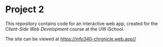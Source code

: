 # Project 2

This repository contains code for an interactive web app, created for the _Client-Side Web Development_ course at the UW iSchool.

The site can be viewed at <https://info340-chronicle.web.app//>
